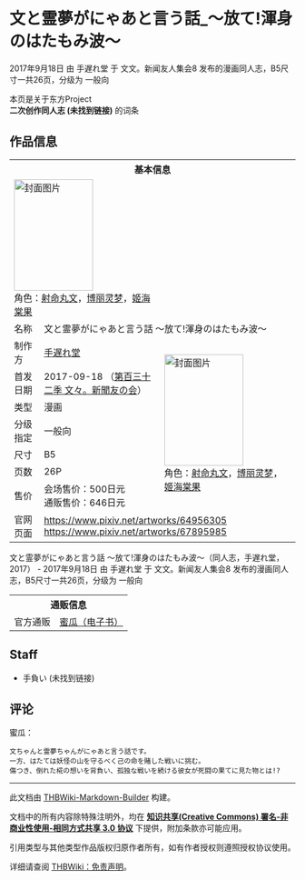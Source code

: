 # 文と霊夢がにゃあと言う話_～放て!渾身のはたもみ波～

<!-- source html: G:\repos\THBWiki-Markdown-Builder\THBWikiMarkdown\Temp\main\0\0e\ns0%3A%E6%96%87%E3%81%A8%E9%9C%8A%E5%A4%A2%E3%81%8C%E3%81%AB%E3%82%83%E3%81%82%E3%81%A8%E8%A8%80%E3%81%86%E8%A9%B1_%EF%BD%9E%E6%94%BE%E3%81%A6%21%E6%B8%BE%E8%BA%AB%E3%81%AE%E3%81%AF%E3%81%9F%E3%82%82%E3%81%BF%E6%B3%A2%EF%BD%9E.html -->

2017年9月18日 由 手遅れ堂 于 文文。新闻友人集会8 发布的漫画同人志，B5尺寸一共26页，分级为 一般向

本页是关于东方Project  
 **二次创作同人志 (未找到链接)** 的词条
## 作品信息

<table><tbody><tr><th colspan="3">基本信息</th></tr><tr><td class="cover-artwork-mobile" colspan="2"><a href="/%E6%96%87%E4%BB%B6:%E6%96%87%E3%81%A8%E9%9C%8A%E5%A4%A2%E3%81%8C%E3%81%AB%E3%82%83%E3%81%82%E3%81%A8%E8%A8%80%E3%81%86%E8%A9%B1_%EF%BD%9E%E6%94%BE%E3%81%A6!%E6%B8%BE%E8%BA%AB%E3%81%AE%E3%81%AF%E3%81%9F%E3%82%82%E3%81%BF%E6%B3%A2%EF%BD%9E%E5%B0%81%E9%9D%A2.jpg" class="image" title="封面图片"><img alt="封面图片" src="https://upload.thwiki.cc/thumb/a/a7/%E6%96%87%E3%81%A8%E9%9C%8A%E5%A4%A2%E3%81%8C%E3%81%AB%E3%82%83%E3%81%82%E3%81%A8%E8%A8%80%E3%81%86%E8%A9%B1_%EF%BD%9E%E6%94%BE%E3%81%A6%21%E6%B8%BE%E8%BA%AB%E3%81%AE%E3%81%AF%E3%81%9F%E3%82%82%E3%81%BF%E6%B3%A2%EF%BD%9E%E5%B0%81%E9%9D%A2.jpg/139px-%E6%96%87%E3%81%A8%E9%9C%8A%E5%A4%A2%E3%81%8C%E3%81%AB%E3%82%83%E3%81%82%E3%81%A8%E8%A8%80%E3%81%86%E8%A9%B1_%EF%BD%9E%E6%94%BE%E3%81%A6%21%E6%B8%BE%E8%BA%AB%E3%81%AE%E3%81%AF%E3%81%9F%E3%82%82%E3%81%BF%E6%B3%A2%EF%BD%9E%E5%B0%81%E9%9D%A2.jpg" decoding="async" loading="lazy" width="139" height="196" srcset="https://upload.thwiki.cc/thumb/a/a7/%E6%96%87%E3%81%A8%E9%9C%8A%E5%A4%A2%E3%81%8C%E3%81%AB%E3%82%83%E3%81%82%E3%81%A8%E8%A8%80%E3%81%86%E8%A9%B1_%EF%BD%9E%E6%94%BE%E3%81%A6%21%E6%B8%BE%E8%BA%AB%E3%81%AE%E3%81%AF%E3%81%9F%E3%82%82%E3%81%BF%E6%B3%A2%EF%BD%9E%E5%B0%81%E9%9D%A2.jpg/208px-%E6%96%87%E3%81%A8%E9%9C%8A%E5%A4%A2%E3%81%8C%E3%81%AB%E3%82%83%E3%81%82%E3%81%A8%E8%A8%80%E3%81%86%E8%A9%B1_%EF%BD%9E%E6%94%BE%E3%81%A6%21%E6%B8%BE%E8%BA%AB%E3%81%AE%E3%81%AF%E3%81%9F%E3%82%82%E3%81%BF%E6%B3%A2%EF%BD%9E%E5%B0%81%E9%9D%A2.jpg 1.5x, https://upload.thwiki.cc/thumb/a/a7/%E6%96%87%E3%81%A8%E9%9C%8A%E5%A4%A2%E3%81%8C%E3%81%AB%E3%82%83%E3%81%82%E3%81%A8%E8%A8%80%E3%81%86%E8%A9%B1_%EF%BD%9E%E6%94%BE%E3%81%A6%21%E6%B8%BE%E8%BA%AB%E3%81%AE%E3%81%AF%E3%81%9F%E3%82%82%E3%81%BF%E6%B3%A2%EF%BD%9E%E5%B0%81%E9%9D%A2.jpg/278px-%E6%96%87%E3%81%A8%E9%9C%8A%E5%A4%A2%E3%81%8C%E3%81%AB%E3%82%83%E3%81%82%E3%81%A8%E8%A8%80%E3%81%86%E8%A9%B1_%EF%BD%9E%E6%94%BE%E3%81%A6%21%E6%B8%BE%E8%BA%AB%E3%81%AE%E3%81%AF%E3%81%9F%E3%82%82%E3%81%BF%E6%B3%A2%EF%BD%9E%E5%B0%81%E9%9D%A2.jpg 2x" data-file-width="851" data-file-height="1200"></a><div class="cover-char">角色：<a href="./射命丸文.md" title="射命丸文">射命丸文</a>，<a href="./博丽灵梦.md" title="博丽灵梦">博丽灵梦</a>，<a href="./姬海棠果.md" title="姬海棠果">姬海棠果</a></div></td>
</tr><tr><td class="label">名称</td><td colspan="2"> 文と霊夢がにゃあと言う話 ～放て!渾身のはたもみ波～ </td></tr><tr><td class="label">制作方</td><td><a href="./手遅れ堂.md" title="手遅れ堂">手遅れ堂</a></td><td class="cover-artwork" rowspan="7" style="min-width:196px;"><a href="/%E6%96%87%E4%BB%B6:%E6%96%87%E3%81%A8%E9%9C%8A%E5%A4%A2%E3%81%8C%E3%81%AB%E3%82%83%E3%81%82%E3%81%A8%E8%A8%80%E3%81%86%E8%A9%B1_%EF%BD%9E%E6%94%BE%E3%81%A6!%E6%B8%BE%E8%BA%AB%E3%81%AE%E3%81%AF%E3%81%9F%E3%82%82%E3%81%BF%E6%B3%A2%EF%BD%9E%E5%B0%81%E9%9D%A2.jpg" class="image" title="封面图片"><img alt="封面图片" src="https://upload.thwiki.cc/thumb/a/a7/%E6%96%87%E3%81%A8%E9%9C%8A%E5%A4%A2%E3%81%8C%E3%81%AB%E3%82%83%E3%81%82%E3%81%A8%E8%A8%80%E3%81%86%E8%A9%B1_%EF%BD%9E%E6%94%BE%E3%81%A6%21%E6%B8%BE%E8%BA%AB%E3%81%AE%E3%81%AF%E3%81%9F%E3%82%82%E3%81%BF%E6%B3%A2%EF%BD%9E%E5%B0%81%E9%9D%A2.jpg/139px-%E6%96%87%E3%81%A8%E9%9C%8A%E5%A4%A2%E3%81%8C%E3%81%AB%E3%82%83%E3%81%82%E3%81%A8%E8%A8%80%E3%81%86%E8%A9%B1_%EF%BD%9E%E6%94%BE%E3%81%A6%21%E6%B8%BE%E8%BA%AB%E3%81%AE%E3%81%AF%E3%81%9F%E3%82%82%E3%81%BF%E6%B3%A2%EF%BD%9E%E5%B0%81%E9%9D%A2.jpg" decoding="async" loading="lazy" width="139" height="196" srcset="https://upload.thwiki.cc/thumb/a/a7/%E6%96%87%E3%81%A8%E9%9C%8A%E5%A4%A2%E3%81%8C%E3%81%AB%E3%82%83%E3%81%82%E3%81%A8%E8%A8%80%E3%81%86%E8%A9%B1_%EF%BD%9E%E6%94%BE%E3%81%A6%21%E6%B8%BE%E8%BA%AB%E3%81%AE%E3%81%AF%E3%81%9F%E3%82%82%E3%81%BF%E6%B3%A2%EF%BD%9E%E5%B0%81%E9%9D%A2.jpg/208px-%E6%96%87%E3%81%A8%E9%9C%8A%E5%A4%A2%E3%81%8C%E3%81%AB%E3%82%83%E3%81%82%E3%81%A8%E8%A8%80%E3%81%86%E8%A9%B1_%EF%BD%9E%E6%94%BE%E3%81%A6%21%E6%B8%BE%E8%BA%AB%E3%81%AE%E3%81%AF%E3%81%9F%E3%82%82%E3%81%BF%E6%B3%A2%EF%BD%9E%E5%B0%81%E9%9D%A2.jpg 1.5x, https://upload.thwiki.cc/thumb/a/a7/%E6%96%87%E3%81%A8%E9%9C%8A%E5%A4%A2%E3%81%8C%E3%81%AB%E3%82%83%E3%81%82%E3%81%A8%E8%A8%80%E3%81%86%E8%A9%B1_%EF%BD%9E%E6%94%BE%E3%81%A6%21%E6%B8%BE%E8%BA%AB%E3%81%AE%E3%81%AF%E3%81%9F%E3%82%82%E3%81%BF%E6%B3%A2%EF%BD%9E%E5%B0%81%E9%9D%A2.jpg/278px-%E6%96%87%E3%81%A8%E9%9C%8A%E5%A4%A2%E3%81%8C%E3%81%AB%E3%82%83%E3%81%82%E3%81%A8%E8%A8%80%E3%81%86%E8%A9%B1_%EF%BD%9E%E6%94%BE%E3%81%A6%21%E6%B8%BE%E8%BA%AB%E3%81%AE%E3%81%AF%E3%81%9F%E3%82%82%E3%81%BF%E6%B3%A2%EF%BD%9E%E5%B0%81%E9%9D%A2.jpg 2x" data-file-width="851" data-file-height="1200"></a><div class="cover-char">角色：<a href="./射命丸文.md" title="射命丸文">射命丸文</a>，<a href="./博丽灵梦.md" title="博丽灵梦">博丽灵梦</a>，<a href="./姬海棠果.md" title="姬海棠果">姬海棠果</a></div></td>
</tr><tr><td class="label">首发日期</td><td>2017-09-18&#160;（<a href="/展会作品列表?e=%E6%96%87%E6%96%87%E3%80%82%E6%96%B0%E9%97%BB%E5%8F%8B%E4%BA%BA%E9%9B%86%E4%BC%9A%238">第百三十二季 文々。新聞友の会</a>）</td></tr><tr><td class="label">类型</td><td>漫画</td></tr><tr><td class="label">分级指定</td><td>一般向</td></tr><tr><td class="label">尺寸</td><td>B5</td></tr><tr><td class="label">页数</td><td>26P</td></tr><tr><td class="label">售价</td><td>会场售价：500日元<br>通贩售价：646日元</td></tr>
<tr><td class="label">官网页面</td><td colspan="2"><a rel="nofollow" class="external free" href="https://www.pixiv.net/artworks/64956305">https://www.pixiv.net/artworks/64956305</a><br><a rel="nofollow" class="external free" href="https://www.pixiv.net/artworks/67895985">https://www.pixiv.net/artworks/67895985</a></td></tr></tbody></table>

文と霊夢がにゃあと言う話 ～放て!渾身のはたもみ波～（同人志，手遅れ堂，2017） - 2017年9月18日 由 手遅れ堂 于 文文。新闻友人集会8 发布的漫画同人志，B5尺寸一共26页，分级为 一般向

<table><tbody><tr><th colspan="3">通贩信息</th></tr><tr><td class="label">官方通贩</td><td colspan="2"><a rel="nofollow" class="external text" href="https://www.melonbooks.co.jp/detail/detail.php?product_id=392584">蜜瓜（电子书）</a></td></tr></tbody></table>


## Staff
- 手負い (未找到链接)

## 评论
  
蜜瓜：
  

```
文ちゃんと霊夢ちゃんがにゃあと言う話です。
一方、はたては妖怪の山を守るべく己の命を賭した戦いに挑む。
傷つき、倒れた椛の想いを背負い、孤独な戦いを続ける彼女が死闘の果てに見た物とは!?
```

  
  

  





---

此文档由 [THBWiki-Markdown-Builder](https://github.com/Delsin-Yu/THBWiki-Markdown-Builder) 构建。

文档中的所有内容除特殊注明外，均在 [**知识共享(Creative Commons) 署名-非商业性使用-相同方式共享 3.0 协议**](https://creativecommons.org/licenses/by-sa/3.0/deed.zh-hans) 下提供，附加条款亦可能应用。

引用类型与其他类型作品版权归原作者所有，如有作者授权则遵照授权协议使用。

详细请查阅 [THBWiki：免责声明](https://thbwiki.cc/THBWiki:%E5%85%8D%E8%B4%A3%E5%A3%B0%E6%98%8E)。

